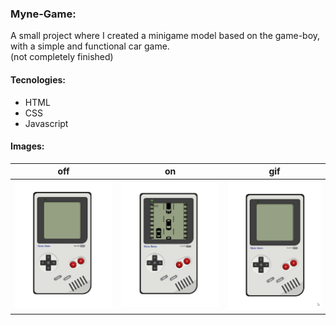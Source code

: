 ### Myne-Game:
A small project where I created a minigame model based on the game-boy, with a simple and functional car game.<br>
(not completely finished)<br>

#### Tecnologies:
- HTML
- CSS
- Javascript

#### Images:
| off | on | gif |
| :---: | :---: | :---: |
| ![minigame off](projectImages/Myne-Game-img-001.PNG) | ![minigame on](projectImages/Myne-Game-img-002.PNG) | ![minegame gif](projectImages/Myne-Game-gif-001.gif) |
  
